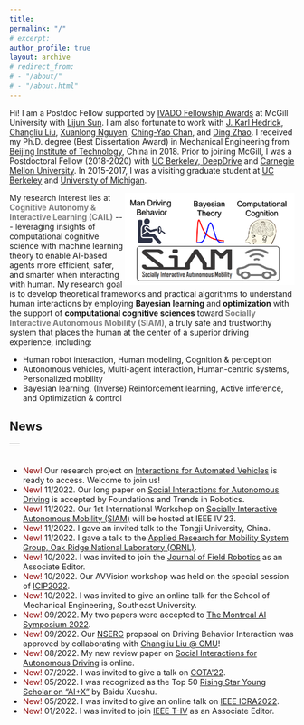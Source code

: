```yaml
---
title:
permalink: "/"
# excerpt: 
author_profile: true
layout: archive
# redirect_from:
# - "/about/"
# - "/about.html"
---
```



Hi! I am a Postdoc Fellow supported by [IVADO Fellowship Awards](https://ivado.ca/en/spotlight-on-our-academic-community/?programmes=postdoctoral-research-funding) at McGill University with [Lijun Sun](https://www.mcgill.ca/civil/lijun-sun). I am also fortunate to work with [J. Karl Hedrick](https://senate.universityofcalifornia.edu/in-memoriam/files/karl-hedrick.html), [Changliu Liu](http://icontrol.ri.cmu.edu/), [Xuanlong Nguyen](http://dept.stat.lsa.umich.edu/~xuanlong/), [Ching-Yao Chan](https://path.berkeley.edu/home), and [Ding Zhao](https://safeai-lab.github.io/). I received my Ph.D. degree (Best Dissertation Award) in Mechanical Engineering from [Beijing Institute of Technology](https://me-english.bit.edu.cn/), China in 2018. Prior to joining McGill, I was a Postdoctoral Fellow (2018-2020) with [UC Berkeley, DeepDrive](https://deepdrive.berkeley.edu/) and [Carnegie Mellon University](https://www.meche.engineering.cmu.edu/). In 2015-2017, I was a visiting graduate student at [UC Berkeley](https://me.berkeley.edu/faculty/) and [University of Michigan](https://me.engin.umich.edu/). 


<img align="right" src="../images/research/researchframe.png" width="300">

My research interest lies at <span style="color:gray">**Cognitive Autonomy & Interactive Learning (CAIL)**</span> --- leveraging insights of computational cognitive science with machine learning theory to enable AI-based agents more efficient, safer, and smarter when interacting with human. My research goal is to develop theoretical frameworks and practical algorithms to understand human interactions by employing **Bayesian learning** and **optimization** with the support of **computational cognitive sciences** toward <span style="color:gray">**Socially Interactive Autonomous Mobility (SIAM)**</span>, a truly safe and trustworthy system that places the human at the center of a superior driving experience, including:

* Human robot interaction, Human modeling, Cognition & perception
* Autonomous vehicles, Multi-agent interaction, Human-centric systems, Personalized mobility 
* Bayesian learning, (Inverse) Reinforcement learning, Active inference, and Optimization & control

## News 
<table style="width:100%">
  <thead>
    <tr>
      <th width="100%">&nbsp;</th>
    </tr>
  </thead>
</table>

* <span style="color:darkred"> New! </span> Our research project on [Interactions for Automated Vehicles](https://chengyuan-zhang.github.io/Multivehicle-Interaction/) is ready to access. Welcome to join us!
* <span style="color:darkred"> New! </span> 11/2022. Our long paper on [Social Interactions for Autonomous Driving](https://www.nowpublishers.com/article/Details/ROB-078) is accepted by Foundations and Trends in Robotics.
* <span style="color:darkred"> New! </span> 11/2022. Our 1st International Workshop on [Socially Interactive Autonomous Mobility (SIAM)](https://interactive-driving.github.io/) will be hosted at IEEE IV'23.
* <span style="color:darkred"> New! </span> 11/2022. I gave an invited talk to the Tongji University, China.
* <span style="color:darkred"> New! </span> 11/2022. I gave a talk to the [Applied Research for Mobility System Group, Oak Ridge National Laboratory (ORNL)](https://www.ornl.gov/section/vehicle-and-mobility-systems-research).
* <span style="color:darkred"> New! </span> 10/2022. I was invited to join the [Journal of Field Robotics](https://onlinelibrary.wiley.com/journal/15564967) as an Associate Editor.
* <span style="color:darkred"> New! </span> 10/2022. Our AVVision workshop was held on the special session of [ICIP2022](https://2022.ieeeicip.org/special-sessions/).
* <span style="color:darkred"> New! </span> 10/2022. I was invited to give an online talk for the School of Mechanical Engineering, Southeast University.
* <span style="color:darkred"> New! </span> 09/2022. My two papers were accepted to [The Montreal AI Symposium 2022](http://montrealaisymposium.com/). 
* <span style="color:darkred"> New! </span> 09/2022. Our [NSERC](https://www.nserc-crsng.gc.ca/innovate-innover/alliance-alliance/index_eng.asp) propsoal on Driving Behavior Interaction was approved by collaborating with [Changliu Liu @ CMU](http://icontrol.ri.cmu.edu/)! 
* <span style="color:darkred"> New! </span> 08/2022. My new review paper on [Social Interactions for Autonomous Driving](https://arxiv.org/abs/2208.07541) is online. 
* <span style="color:darkred"> New! </span> 07/2022. I was invited to give a talk on [COTA'22](http://cota-home.org/CICTP/CICTP2019.html).
* <span style="color:darkred"> New! </span> 05/2022. I was recognized as the Top 50 [Rising Star Young Scholar on “AI+X”](https://mp.weixin.qq.com/s/eNcKhmhJaZ20t-0P_yusJA) by Baidu Xueshu. 
* <span style="color:darkred"> New! </span> 05/2022. I was invited to give an online talk on [IEEE ICRA2022](https://www.icra2022.org/). 
* <span style="color:darkred"> New! </span> 01/2022. I was invited to join [IEEE T-IV](https://ieeexplore.ieee.org/xpl/RecentIssue.jsp?punumber=7274857) as an Associate Editor.




<!-- <dl>
  <dt> <strong>Instructor</strong></dt>
  <dd> - CEE 412/CET 522: Transportation Data Management and Visualization -- Winter 2021</dd>
  <dd> &nbsp;&nbsp;&nbsp;&nbsp; - 44 undergrads and grads; rating: 4.1/5.0 </dd>
  <dd> - <a href="https://zhiyongcui.com/CEE412_CET522/">CEE 412/CET 522: Transportation Data Management and Visualization</a> -- Winter 2020 [<a href="https://zhiyongcui.com/CEE412_CET522/docs/gallery/">Gallery</a>] (<span style="color:darkred;">CEE Department Chair's Award</span>)</dd>
  <dd> &nbsp;&nbsp;&nbsp;&nbsp; - 50 undergrads and grads; rating: 4.1/5.0 </dd>
  <dt> <strong>Guest Lecture</strong></dt>
  <dd> - CEE 412/CET 512: Transportation Data Management -- Winter 2019</dd>
  <dd> - Engineering Discovery Days, University of Washington -- Spring 2017, 2018, 2019</dd>
  <dt> <strong>Teach Assistant</strong></dt>
  <dd> - CEE 412 / CET 512: Transportation Data Management, UW, Winter 2019</dd>
</dl> -->
<!-- <ul>
  <li><a href="https://zhiyongcui.com/CEE412_CET522/">CEE 412/CET 522: Transportation Data Management and Visualization</a> -- Winter 2020 (Instructor)[<a href="https://zhiyongcui.com/CEE412_CET522/">Gallery</a>]</li>
</ul>
 -->